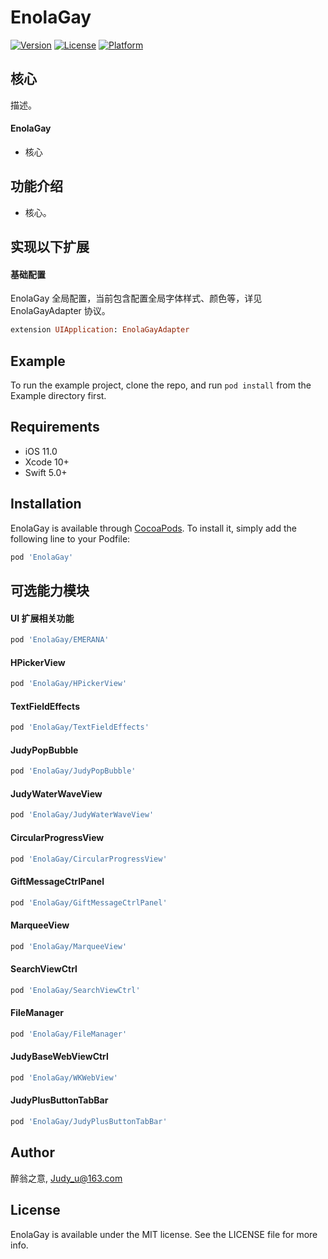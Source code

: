 # EnolaGay

[![Version](https://img.shields.io/cocoapods/v/EnolaGay.svg?style=flat)](https://cocoapods.org/pods/EnolaGay)
[![License](https://img.shields.io/cocoapods/l/EnolaGay.svg?style=flat)](https://cocoapods.org/pods/EnolaGay)
[![Platform](https://img.shields.io/cocoapods/p/EnolaGay.svg?style=flat)](https://cocoapods.org/pods/EnolaGay)


## 核心
描述。
#### EnolaGay
- 核心

## 功能介绍

- 核心。

## 实现以下扩展

#### 基础配置
EnolaGay 全局配置，当前包含配置全局字体样式、颜色等，详见 EnolaGayAdapter 协议。
```ruby
extension UIApplication: EnolaGayAdapter
```


## Example

To run the example project, clone the repo, and run `pod install` from the Example directory first.


## Requirements

- iOS 11.0
- Xcode 10+
- Swift 5.0+

## Installation

EnolaGay is available through [CocoaPods](https://cocoapods.org). To install
it, simply add the following line to your Podfile:

```ruby
pod 'EnolaGay'
```
## 可选能力模块

#### UI 扩展相关功能
```ruby
pod 'EnolaGay/EMERANA'
```
#### HPickerView
```ruby
pod 'EnolaGay/HPickerView'
```
#### TextFieldEffects
```ruby
pod 'EnolaGay/TextFieldEffects'
```
#### JudyPopBubble
```ruby
pod 'EnolaGay/JudyPopBubble'
```
#### JudyWaterWaveView
```ruby
pod 'EnolaGay/JudyWaterWaveView'
```
#### CircularProgressView
```ruby
pod 'EnolaGay/CircularProgressView'
```
#### GiftMessageCtrlPanel
```ruby
pod 'EnolaGay/GiftMessageCtrlPanel'
```
#### MarqueeView
```ruby
pod 'EnolaGay/MarqueeView'
```

#### SearchViewCtrl
```ruby
pod 'EnolaGay/SearchViewCtrl'
```

#### FileManager
```ruby
pod 'EnolaGay/FileManager'
```

#### JudyBaseWebViewCtrl
```ruby
pod 'EnolaGay/WKWebView'
```

#### JudyPlusButtonTabBar
```ruby
pod 'EnolaGay/JudyPlusButtonTabBar'
```


## Author

醉翁之意, Judy_u@163.com

## License

EnolaGay is available under the MIT license. See the LICENSE file for more info.
